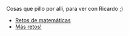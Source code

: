 Cosas que pillo por allí, para ver con Ricardo ;)

* [Retos de matemáticas](https://www.resourceaholic.com/)
* [Más retos!](https://mathsproblemsolving.wordpress.com/primary/)
